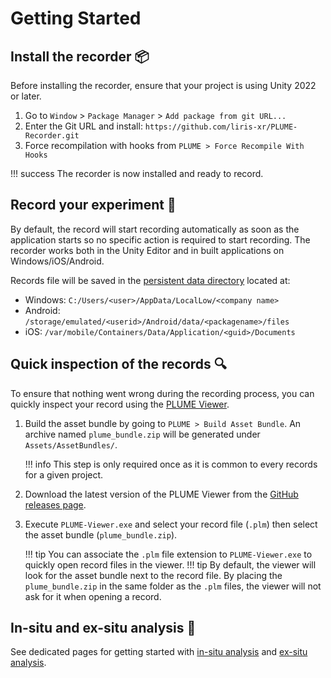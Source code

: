 # Getting Started

## Install the recorder 📦

Before installing the recorder, ensure that your project is using Unity 2022 or later.

1. Go to `Window` > `Package Manager` > `Add package from git URL...`
2. Enter the Git URL and install: `https://github.com/liris-xr/PLUME-Recorder.git`
3. Force recompilation with hooks from `PLUME > Force Recompile With Hooks`

!!! success
    The recorder is now installed and ready to record.

## Record your experiment 🧪

By default, the record will start recording automatically as soon as the application starts so no specific action is required to start recording.
The recorder works both in the Unity Editor and in built applications on Windows/iOS/Android.

Records file will be saved in the [persistent data directory](https://docs.unity3d.com/ScriptReference/Application-persistentDataPath.html) located at:

* Windows: `C:/Users/<user>/AppData/LocalLow/<company name>`
* Android: `/storage/emulated/<userid>/Android/data/<packagename>/files`
* iOS: `/var/mobile/Containers/Data/Application/<guid>/Documents`

## Quick inspection of the records 🔍

To ensure that nothing went wrong during the recording process, you can quickly inspect your record using the [PLUME Viewer](./viewer/index.md).

1. Build the asset bundle by going to `PLUME > Build Asset Bundle`. An archive named `plume_bundle.zip` will be generated under `Assets/AssetBundles/`.

    !!! info
        This step is only required once as it is common to every records for a given project.

2. Download the latest version of the PLUME Viewer from the [GitHub releases page](https://github.com/liris-xr/PLUME-Viewer/releases).
3. Execute `PLUME-Viewer.exe` and select your record file (`.plm`) then select the asset bundle (`plume_bundle.zip`).

    !!! tip
        You can associate the `.plm` file extension to `PLUME-Viewer.exe` to quickly open record files in the viewer.
    !!! tip
        By default, the viewer will look for the asset bundle next to the record file. By placing the `plume_bundle.zip` in the same folder as the `.plm` files, the viewer will not ask for it when opening a record.

## In-situ and ex-situ analysis 🔬

See dedicated pages for getting started with [in-situ analysis](./viewer/in-situ-analysis/index.md) and [ex-situ analysis](./python/ex-situ-analysis/index.md).
